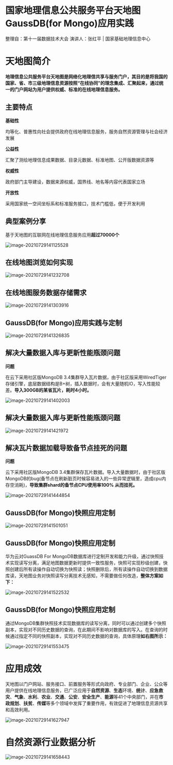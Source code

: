 # 国家地理信息公共服务平台天地图GaussDB(for Mongo)应用实践

整理自：第十一届数据技术大会	演讲人：张红平 | 国家基础地理信息中心



# 天地图简介

**地理信息公共服务平台天地图是网络化地理信共享与服务门户，其目的是将我国的国家、省、市三级地理信息资源按照“在线协同”的理念集成、汇聚起来，通过统一的门户网站为用户提供权威、标准的在线地理信息服务。**

## 主要特点

**基础性**

均等化、普惠性向社会提供政府在线地理信息服务，服务自然资源管理与社会经济发展

**公益性**

汇聚了测绘地理信息成果数据、目录元数据、标准地图、公开版数据资源等

**权威性**

政府部门主导建设，数据来源权威，国界线、地名等内容代表国家立场

**开放性**

采用国家统一空间坐标系和标准服务接口，技术门槛低，便于开发利用

## 典型案例分享

基于天地图的互联网在线地理信息服务应用**超过70000个**

![image-20210729141125528](https://gitee.com/er-huomeng/l-img/raw/master/img/image-20210729141125528.png)

## 在线地图浏览如何实现

![image-20210729141232708](https://gitee.com/er-huomeng/l-img/raw/master/img/image-20210729141232708.png)

## 在线地图服务数据存储需求

![image-20210729141303916](https://gitee.com/er-huomeng/l-img/raw/master/img/image-20210729141303916.png)

## GaussDB(for Mongo)应用实践与定制

![image-20210729141326835](https://gitee.com/er-huomeng/l-img/raw/master/img/image-20210729141326835.png)

## 解决大量数据入库与更新性能瓶颈问题

**问题**

在云下采用社区版MongoDB 3.4集群导入瓦片数据，由于社区版采用WiredTiger存储引擎，底层数据结构是B+树，插入数据时，会有大量随机IO，写入性能较差。**导入300GB的某省瓦片，耗时4小时。**

![image-20210729141402003](https://gitee.com/er-huomeng/l-img/raw/master/img/image-20210729141402003.png)

## 解决大量数据入库与更新性能瓶颈问题

![image-20210729141421972](https://gitee.com/er-huomeng/l-img/raw/master/img/image-20210729141421972.png)

## 解决瓦片数据加载导致备节点挂死的问题

**问题**

云下采用社区版MongoDB 3.4集群保存瓦片数据。导入大量数据时，由于社区版MongoDB的bug(备节点在刷新脏页时候容易进入的一些异常逻辑里，造成cpu内存空消耗)，**导致集群shard的备节点CPU使用率100% 从而挂死。**

![image-20210729141444854](https://gitee.com/er-huomeng/l-img/raw/master/img/image-20210729141444854.png)

## GaussDB(for Mongo)快照应用定制

![image-20210729141501051](https://gitee.com/er-huomeng/l-img/raw/master/img/image-20210729141501051.png)

## GaussDB(for Mongo)快照应用定制

华为云对GuassDB For MongoDB数据库进行定制开发和能力升级，通过快照技术实现读写分离，满足地图数据更新时提供一致性服务，快照可实现秒级创建，快照创建后所有读操作自动切换为快照读；快照删除后，所有读操作自动切换到数据库读，天地图业务对快照读写分离技术无感知，不需要做任何改造，**整体方案如下：**

![image-20210729141522532](https://gitee.com/er-huomeng/l-img/raw/master/img/image-20210729141522532.png)

## GaussDB(for Mongo)快照应用定制

通过MongoDB集群快照技术实现数据库的读写分离，同时可以通过创建多个快照副本，实现对不同历史数据的查询，在此期间不影响对数据库的写入。在查询的时候通过指定不同的快照副本，实现对不同历史数据的查询，具体原理**如右图所示：**

![image-20210729141553475](https://gitee.com/er-huomeng/l-img/raw/master/img/image-20210729141553475.png)

# 应用成效

天地图以门户网站、服务接口、前置服务等形式向政府、专业部门、企业、公众等用户提供在线地理信息服务，已广泛应用于**自然资源**、**生态**环境、**统计**、**应急救灾**、**气象**、**水利**、**农业**、**交通**、**公安**、**安全生产**、**能源**等41个中央部门，并在**市政规划**、**扶贫**、**传媒**等多个领域中发挥了重要作用，有效促进了地理信息资源共享和高效利用。

![image-20210729141627947](https://gitee.com/er-huomeng/l-img/raw/master/img/image-20210729141627947.png)

# 自然资源行业数据分析

![image-20210729141658443](https://gitee.com/er-huomeng/l-img/raw/master/img/image-20210729141658443.png)